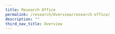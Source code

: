 ```yaml
---
title: Research Office
permalink: /research/Overview/research-office/
description: ""
third_nav_title: Overview
---
```

